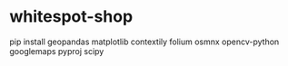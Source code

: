 # whitespot-shop

pip install geopandas matplotlib contextily folium osmnx opencv-python googlemaps pyproj scipy
